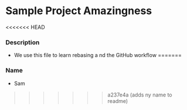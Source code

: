 # Sample Project Amazingness

<<<<<<< HEAD
### Description
- We use this file to learn rebasing a nd the GitHub workflow
=======
### Name
- Sam
>>>>>>> a237e4a (adds ny name to readme)

